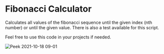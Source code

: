 # Fibonacci Calculator
Calculates all values of the fibonacci sequence until the given index (nth number) or until the given value.
There is also a test available for this script.

Feel free to use this code in your projects if needed.


![Peek 2021-10-18 09-01](https://user-images.githubusercontent.com/86075967/137675304-eecda015-7958-4cee-9aee-38b5b7c68ce4.gif)
